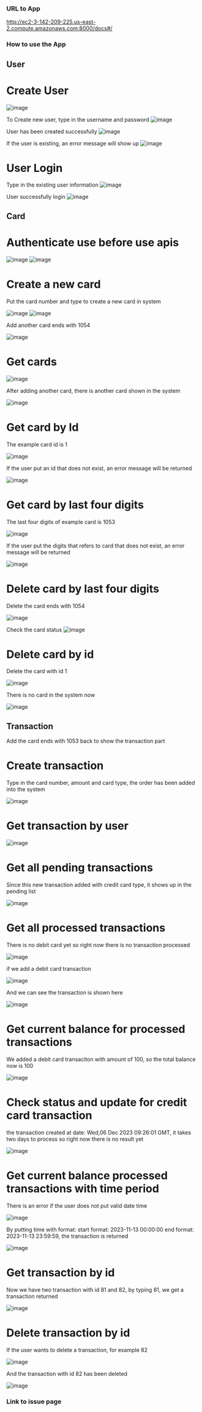 ### URL to App
http://ec2-3-142-209-225.us-east-2.compute.amazonaws.com:8000/docs#/

### How to use the App
## User
# Create User

![image](https://github.com/cs5500-project/opp-api/assets/115593195/6bf6d0e0-5bd8-4052-aed7-9d903c81faa6)

To Create new user, type in the username and password
![image](https://github.com/cs5500-project/opp-api/assets/115593195/8f24a2af-39cf-4b18-805a-9f01c45f0b39)

User has been created successfully
![image](https://github.com/cs5500-project/opp-api/assets/115593195/5dbd2883-8cb8-4ee3-a575-6c94608cc3ab)

If the user is existing, an error message will show up
![image](https://github.com/cs5500-project/opp-api/assets/115593195/53a52177-bb95-4b9d-9c6f-1fbfd711797a)


# User Login
Type in the existing user information
![image](https://github.com/cs5500-project/opp-api/assets/115593195/dfaf6db4-7fa0-431b-bd69-1e2630824fc9)

User successfully login
![image](https://github.com/cs5500-project/opp-api/assets/115593195/e47eaa68-ed35-4984-af8f-b7765c90ffeb)

## Card

# Authenticate use before use apis

![image](https://github.com/cs5500-project/opp-api/assets/115593195/d5450046-832c-4707-b855-5952d50c1740)
![image](https://github.com/cs5500-project/opp-api/assets/115593195/b0a1058f-dc28-4119-b79d-fd7c4773a2fb)

# Create a new card

Put the card number and type to create a new card in system

![image](https://github.com/cs5500-project/opp-api/assets/115593195/d7907307-44d2-45b1-a4c3-94626c97344e)
![image](https://github.com/cs5500-project/opp-api/assets/115593195/048f1b5a-e47f-41cb-b425-0bc60f675609)

Add another card ends with 1054

![image](https://github.com/cs5500-project/opp-api/assets/115593195/4eb87c82-d932-4ed3-a97a-ef32eecf9481)

# Get cards

![image](https://github.com/cs5500-project/opp-api/assets/115593195/25d56c10-6c62-4d8c-b146-fb9cf2ad6d50)

After adding another card, there is another card shown in the system

![image](https://github.com/cs5500-project/opp-api/assets/115593195/4f6f2714-61e4-4ab9-bb6e-ebccb7560b7c)

# Get card by Id

The example card id is 1

![image](https://github.com/cs5500-project/opp-api/assets/115593195/881bb1c6-25ec-447e-ac7a-c655702521ce)

If the user put an id that does not exist, an error message will be returned

![image](https://github.com/cs5500-project/opp-api/assets/115593195/4a96af8d-521b-4bd3-9993-b087a473e83d)


# Get card by last four digits

The last four digits of example card is 1053

![image](https://github.com/cs5500-project/opp-api/assets/115593195/1c2a0284-1f44-4493-8eef-2660697cd471)

If the user put the digits that refers to card that does not exist, an error message will be returned

![image](https://github.com/cs5500-project/opp-api/assets/115593195/e7ff1000-6438-48a5-a84b-f56f94bde343)

# Delete card by last four digits

Delete the card ends with 1054

![image](https://github.com/cs5500-project/opp-api/assets/115593195/6db8b127-142b-4ec0-a11a-25de824855b9)

Check the card status
![image](https://github.com/cs5500-project/opp-api/assets/115593195/9e49a256-7d5d-4224-bbdb-d2690844785f)

# Delete card by id

Delete the card with id 1

![image](https://github.com/cs5500-project/opp-api/assets/115593195/37e78fa6-8b1d-47ca-a64f-184b427ec239)

There is no card in the system now

![image](https://github.com/cs5500-project/opp-api/assets/115593195/73b0dbf2-7fa3-47bb-b254-2853beb4634b)

## Transaction 

Add the card ends with 1053 back to show the transaction part

# Create transaction 

Type in the card number, amount and card type, the order has been added into the system

![image](https://github.com/cs5500-project/opp-api/assets/115593195/9a5ce8bc-597c-45cd-92f3-4ca4108d6c8e)

# Get transaction by user

![image](https://github.com/cs5500-project/opp-api/assets/115593195/4c60b333-f895-4e5c-a155-91c22b32a3cf)

# Get all pending transactions

Since this new transaction added with credit card type, it shows up in the pending list

![image](https://github.com/cs5500-project/opp-api/assets/115593195/a8c263a4-f76b-4af9-8a39-8a97fff71ac7)

# Get all processed transactions

There is no debit card yet so right now there is no transaction processed

![image](https://github.com/cs5500-project/opp-api/assets/115593195/a5b1d38f-1692-4602-bd68-22a1cef6fede)

if we add a debit card transaction

![image](https://github.com/cs5500-project/opp-api/assets/115593195/938925a9-3306-4750-864a-3de4171daaf4)

And we can see the transaction is shown here

![image](https://github.com/cs5500-project/opp-api/assets/115593195/fa78235d-3038-4718-9c47-e94ce7f3a6fc)

# Get current balance for processed transactions

We added a debit card transaciton with amount of 100, so the total balance now is 100

![image](https://github.com/cs5500-project/opp-api/assets/115593195/baac3151-c135-42cc-a1e8-cdd4412e870c)

# Check status and update for credit card transaction

the transaction created at date: Wed,06 Dec 2023 09:26:01 GMT, it takes two days to process so right now there is no result yet

![image](https://github.com/cs5500-project/opp-api/assets/115593195/84f39271-3e9d-45d8-81f8-68850af81277)


# Get current balance processed transactions with time period

There is an error if the user does not put valid date time 

![image](https://github.com/cs5500-project/opp-api/assets/115593195/17820e86-2188-4f48-a265-0c3d17f04e4a)

By putting time with format: start format: 2023-11-13 00:00:00 end format: 2023-11-13 23:59:59, the transaction is returned

![image](https://github.com/cs5500-project/opp-api/assets/115593195/6e45b28a-1d5e-41b6-b078-c0525f247faf)


# Get transaction by id

Now we have two transaction with id 81 and 82, by typing 81, we get a transaction returned

![image](https://github.com/cs5500-project/opp-api/assets/115593195/ad82bec7-ab4e-4f4a-a90a-cff26809a768)

# Delete transaction by id

If the user wants to delete a transaction, for example 82 

![image](https://github.com/cs5500-project/opp-api/assets/115593195/ee046752-8eb9-487a-b2db-b2dff01c97df)

And the transaction with id 82 has been deleted

![image](https://github.com/cs5500-project/opp-api/assets/115593195/1e4ad57a-a3c7-45df-bf8b-da6cdb4811db)


### Link to issue page














